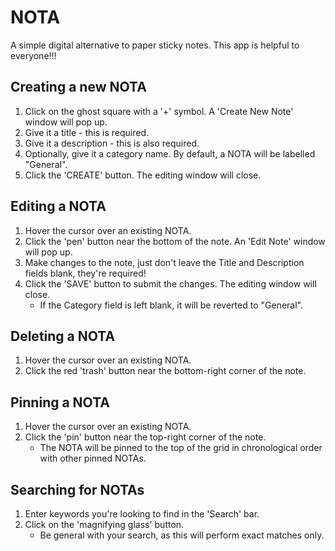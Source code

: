 # NOTA
A simple digital alternative to paper sticky notes. This app is helpful to everyone!!!

## Creating a new NOTA
1. Click on the ghost square with a '+' symbol. A 'Create New Note' window will pop up.
2. Give it a title - this is required.
3. Give it a description - this is also required.
4. Optionally, give it a category name. By default, a NOTA will be labelled "General".
5. Click the 'CREATE' button. The editing window will close.

## Editing a NOTA
1. Hover the cursor over an existing NOTA.
2. Click the 'pen' button near the bottom of the note. An 'Edit Note' window will pop up.
3. Make changes to the note, just don't leave the Title and Description fields blank, they're required!
4. Click the 'SAVE' button to submit the changes. The editing window will close. 
   * If the Category field is left blank, it will be reverted to "General".

## Deleting a NOTA
1. Hover the cursor over an existing NOTA.
2. Click the red 'trash' button near the bottom-right corner of the note.

## Pinning a NOTA
1. Hover the cursor over an existing NOTA.
2. Click the 'pin' button near the top-right corner of the note.
   * The NOTA will be pinned to the top of the grid in chronological order with other pinned NOTAs.

## Searching for NOTAs
1. Enter keywords you're looking to find in the 'Search' bar.
2. Click on the 'magnifying glass' button.
    * Be general with your search, as this will perform exact matches only.
